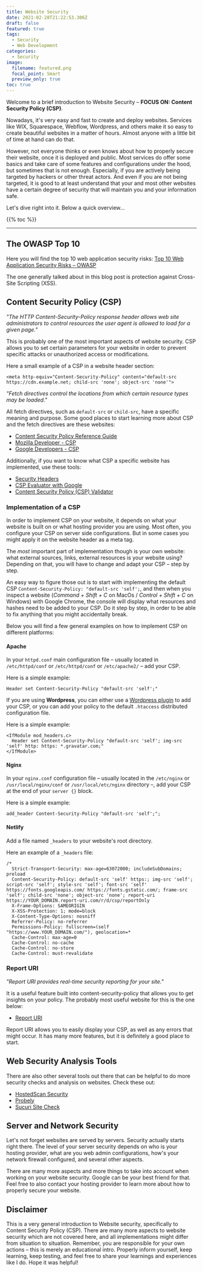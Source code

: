 ```yaml
---
title: Website Security
date: 2021-02-28T21:22:53.306Z
draft: false
featured: true
tags:
  - Security
  - Web Development
categories:
  - Security
image:
  filename: featured.png
  focal_point: Smart
  preview_only: true
toc: true
---
```

Welcome to a brief introduction to Website Security – **FOCUS ON: Content Security Policy (CSP)**.

Nowadays, it's very easy and fast to create and deploy websites. Services like WIX, Squarespace, Webflow, Wordpress, and others make it so easy to create beautiful websites in a matter of hours. Almost anyone with a little bit of time at hand can do that.

However, not everyone thinks or even knows about how to properly secure their website, once it is deployed and public. Most services do offer some basics and take care of some features and configurations under the hood, but sometimes that is not enough. Especially, if you are actively being targeted by hackers or other threat actors. And even if you are not being targeted, it is good to at least understand that your and most other websites have a certain degree of security that will maintain you and your information safe.

Let's dive right into it. Below a quick overview...

{{% toc %}}

- - -

## The OWASP Top 10

Here you will find the top 10 web application security risks: [Top 10 Web Application Security Risks – OWASP](https://owasp.org/www-project-top-ten/)

The one generally talked about in this blog post is protection against Cross-Site Scripting (XSS).


## Content Security Policy (CSP)

_"The HTTP Content-Security-Policy response header allows web site administrators to control resources the user agent is allowed to load for a given page."_

This is probably one of the most important aspects of website security. CSP allows you to set certain parameters for your website in order to prevent specific attacks or unauthorized access or modifications.

Here a small example of a CSP in a website header section:

```
<meta http-equiv="Content-Security-Policy" content="default-src https://cdn.example.net; child-src 'none'; object-src 'none'">
```

_"Fetch directives control the locations from which certain resource types may be loaded."_

All fetch directives, such as ```default-src``` or ```child-src```, have a specific meaning and purpose. Some good places to start learning more about CSP and the fetch directives are these websites:

* [Content Security Policy Reference Guide](https://content-security-policy.com/)
* [Mozilla Developer - CSP](https://developer.mozilla.org/en-US/docs/Web/HTTP/CSP)
* [Google Developers - CSP](https://developers.google.com/web/fundamentals/security/csp)

Additionally, if you want to know what CSP a specific website has implemented, use these tools:

* [Security Headers](https://securityheaders.com/)
* [CSP Evaluator with Google](https://csp-evaluator.withgoogle.com/)
* [Content Security Policy (CSP) Validator](https://cspvalidator.org/)


### Implementation of a CSP

In order to implement CSP on your website, it depends on what your website is built on or what hosting provider you are using. Most often, you configure your CSP on server side configurations. But in some cases you might apply it on the website header as a meta tag.

The _most_ important part of implementation though is your own website: what external sources, links, external resources is your website using? Depending on that, you will have to change and adapt your CSP – step by step.

An easy way to figure those out is to start with implementing the default CSP ```Content-Security-Policy: "default-src 'self';```, and then when you inspect a website (_Command + Shift + C_ on MacOs / _Control + Shift + C_ on Windows) with Google Chrome, the console will display what resources and hashes need to be added to your CSP. Do it step by step, in order to be able to fix anything that you might accidentally break.

Below you will find a few general examples on how to implement CSP on different platforms:


#### Apache

In your ```httpd.conf``` main configuration file – usually located in ```/etc/httpd/conf``` or ```/etc/httpd/conf``` or ```/etc/apache2/``` – add your CSP.

Here is a simple example:

```
Header set Content-Security-Policy "default-src 'self';"
```

If you are using **Wordpress**, you can either use a [Wordpress plugin](https://wordpress.org/plugins/tags/csp/) to add your CSP, or you can add your policy to the default ```.htaccess``` distributed configuration file.

Here is a simple example:

```
<IfModule mod_headers.c>
  Header set Content-Security-Policy "default-src 'self'; img-src 'self' http: https: *.gravatar.com;"
</IfModule>
```

#### Nginx

In your ```nginx.conf``` configuration file – usually located in the ```/etc/nginx``` or ```/usr/local/nginx/conf``` or ```/usr/local/etc/nginx``` directory –, add your CSP at the end of your ```server {}``` block.

Here is a simple example:

```
add_header Content-Security-Policy "default-src 'self';";
```

#### Netlify

Add a file named ```_headers``` to your website's root directory.

Here an example of a ```_headers``` file:

```
/*
  Strict-Transport-Security: max-age=63072000; includeSubDomains; preload
  Content-Security-Policy: default-src 'self' https:; img-src 'self'; script-src 'self'; style-src 'self'; font-src 'self' https://fonts.googleapis.com/ https://fonts.gstatic.com/; frame-src 'self'; child-src 'none'; object-src 'none'; report-uri https://YOUR_DOMAIN.report-uri.com/r/d/csp/reportOnly
  X-Frame-Options: SAMEORIGIN
  X-XSS-Protection: 1; mode=block
  X-Content-Type-Options: nosniff
  Referrer-Policy: no-referrer
  Permissions-Policy: fullscreen=(self "https://www.YOUR_DOMAIN.com/"), geolocation=*
  Cache-Control: max-age=0
  Cache-Control: no-cache
  Cache-Control: no-store
  Cache-Control: must-revalidate
```


### Report URI

_"Report URI provides real-time security reporting for your site."_

It is a useful feature built into content-security-policy that allows you to get insights on your policy. The probably most useful website for this is the one below:

* [Report URI](https://report-uri.com/)

Report URI allows you to easily display your CSP, as well as any errors that might occur. It has many more features, but it is definitely a good place to start.


## Web Security Analysis Tools

There are also other several tools out there that can be helpful to do more security checks and analysis on websites. Check these out:

* [HostedScan Security](https://hostedscan.com/scans)
* [Probely](https://probely.com/)
* [Sucuri Site Check](https://sitecheck.sucuri.net/)


## Server and Network Security

Let's not forget websites are served by servers. Security actually starts right there. The level of your server security depends on who is your hosting provider, what are you web admin configurations, how's your network firewall configured, and several other aspects.

There are many more aspects and more things to take into account when working on your website security. Google can be your best friend for that. Feel free to also contact your hosting provider to learn more about how to properly secure your website.


## Disclaimer

This is a very general introduction to Website security, specifically to Content Security Policy (CSP). There are many more aspects to website security which are not covered here, and all implementations might differ from situation to situation. Remember, you are responsible for your own actions – this is merely an educational intro. Properly inform yourself, keep learning, keep testing, and feel free to share your learnings and experiences like I do. Hope it was helpful!
